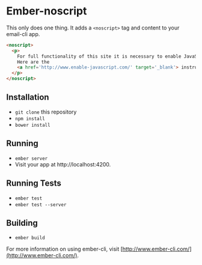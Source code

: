 # Ember-noscript

This only does one thing.  It adds a ```<noscript>``` tag and content to your email-cli app.

```html
<noscript>
  <p>
    For full functionality of this site it is necessary to enable JavaScript.  
    Here are the
    <a href='http://www.enable-javascript.com/' target='_blank'> instructions how to enable JavaScript in your web browser</a>.
  </p>
</noscript>
```

## Installation

* `git clone` this repository
* `npm install`
* `bower install`

## Running

* `ember server`
* Visit your app at http://localhost:4200.

## Running Tests

* `ember test`
* `ember test --server`

## Building

* `ember build`

For more information on using ember-cli, visit [http://www.ember-cli.com/](http://www.ember-cli.com/).
